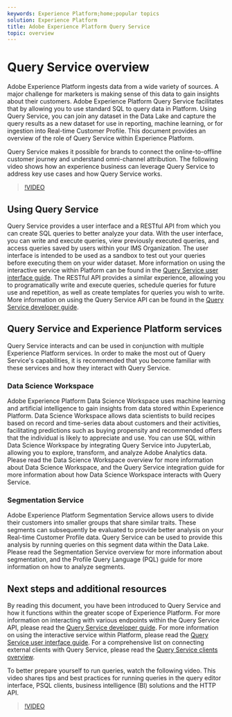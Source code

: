 ```yaml
---
keywords: Experience Platform;home;popular topics
solution: Experience Platform
title: Adobe Experience Platform Query Service
topic: overview
---
```


# Query Service overview

Adobe Experience Platform ingests data from a wide variety of sources. A major challenge for marketers is making sense of this data to gain insights about their customers. Adobe Experience Platform Query Service facilitates that by allowing you to use standard SQL to query data in Platform. Using Query Service, you can join any dataset in the Data Lake and capture the query results as a new dataset for use in reporting, machine learning, or for ingestion into Real-time Customer Profile. This document provides an overview of the role of Query Service within Experience Platform.

Query Service makes it possible for brands to connect the online-to-offline customer journey and understand omni-channel attribution. The following video shows how an experience business can leverage Query Service to address key use cases and how Query Service works.

>[!VIDEO](https://video.tv.adobe.com/v/29795?quality=12&learn=on)

## Using Query Service

Query Service provides a user interface and a RESTful API from which you can create SQL queries to better analyze your data. With the user interface, you can write and execute queries, view previously executed queries, and access queries saved by users within your IMS Organization. The user interface is intended to be used as a sandbox to test out your queries before executing them on your wider dataset. More information on using the interactive service within Platform can be found in the [Query Service user interface guide](ui/overview.md). The RESTful API provides a similar experience, allowing you to programatically write and execute queries, schedule queries for future use and repetition, as well as create templates for queries you wish to write. More information on using the Query Service API can be found in the [Query Service developer guide](api/getting-started.md).

## Query Service and Experience Platform services

Query Service interacts and can be used in conjunction with multiple Experience Platform services. In order to make the most out of Query Service's capabilities, it is recommended that you become familiar with these services and how they interact with Query Service.

### Data Science Workspace

Adobe Experience Platform Data Science Workspace uses machine learning and artificial intelligence to gain insights from data stored within Experience Platform. Data Science Workspace allows data scientists to build recipes based on record and time-series data about customers and their activities, facilitating predictions such as buying propensity and recommended offers that the individual is likely to appreciate and use. You can use SQL within Data Science Workspace by integrating Query Service into JupyterLab, allowing you to explore, transform, and analyze Adobe Analytics data. Please read the Data Science Workspace overview for more information about Data Science Workspace, and the Query Service integration guide for more information about how Data Science Workspace interacts with Query Service.

### Segmentation Service

Adobe Experience Platform Segmentation Service allows users to divide their customers into smaller groups that share similar traits. These segments can subsequently be evaluated to provide better analysis on your Real-time Customer Profile data. Query Service can be used to provide this analysis by running queries on this segment data within the Data Lake. Please read the Segmentation Service overview for more information about segmentation, and the Profile Query Language (PQL) guide for more information on how to analyze segments.

## Next steps and additional resources

By reading this document, you have been introduced to Query Service and how it functions within the greater scope of Experience Platform. For more information on interacting with various endpoints within the Query Service API, please read the [Query Service developer guide](api/getting-started.md). For more information on using the interactive service within Platform, please read the [Query Service user interface guide](ui/overview.md). For a comprehensive list on connecting external clients with Query Service, please read the [Query Service clients overview](clients/overview.md).

To better prepare yourself to run queries, watch the following video. This video shares tips and best practices for running queries in the query editor interface, PSQL clients, business intelligence (BI) solutions and the HTTP API.

>[!VIDEO](https://video.tv.adobe.com/v/29811?quality=12&learn=on)
